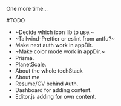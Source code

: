 One more time...

#TODO

- ~Decide which icon lib to use.~
- ~Tailwind-Prettier or eslint from antfu?~
- Make next auth work in appDir.
- ~Make color mode work in appDir.~
- Prisma.
- PlanetScale.
- About the whole techStack
- About me
- Resume/CV behind Auth.
- Dashboard for adding content.
- Editor.js adding for own content.
